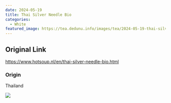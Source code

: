 ```yaml
---
date: 2024-05-19
title: Thai Silver Needle Bio
categories:
  - White
featured_image: https://tea.dedunu.info/images/tea/2024-05-19-thai-silver-needle-1.jpeg
---
```


## Original Link

<https://www.hotsoup.nl/en/thai-silver-needle-bio.html>

### Origin

Thailand

![](https://tea.dedunu.info/images/tea/2024-05-19-thai-silver-needle-2.jpeg)
